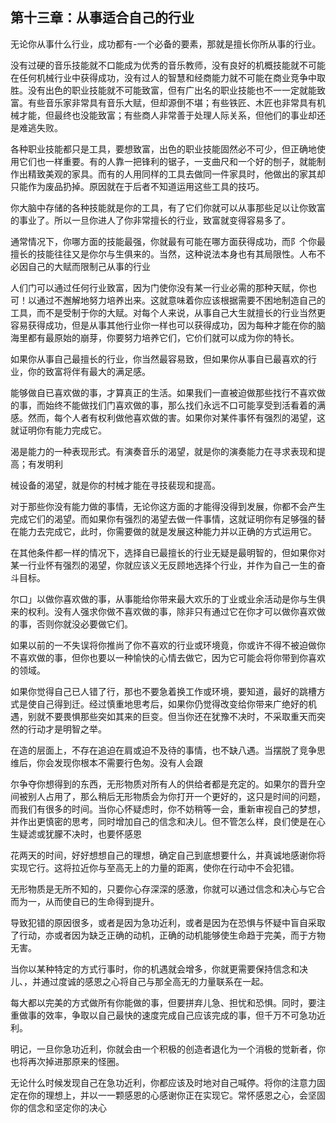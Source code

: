 

## 第十三章：从事适合自己的行业

无论你从事什么行业，成功都有-一个必备的要素，那就是擅长你所从事的行业。

没有过硬的音乐技能就不口能成为优秀的音乐教师，没有良好的机概技能就不可能在任何机械行业中获得成功，没有过人的智慧和经商能力就不可能在商业竞争中取胜。没有出色的职业技能就不可能致富，但有广出名的职业技能也不一一定就能致富。有些音乐家非常具有音乐大赋，但却源倒不堪；有些铁匠、木匠也非常具有机械才能，但最终也没能致富；有些商人非常善于处理人际关系，但他们的事业却还是难逃失败。

各种职业技能都只是工具，要想致富，出色的职业技能固然必不可少，但正确地使用它们也一样重要。有的人靠一把锋利的锯子，一支曲尺和一个好的刨子，就能制作出精致美观的家具。而有的人用同样的工具去做同一件家具时，他做出的家其却只能作为废品扔掉。原因就在于后者不知道运用这些工具的技巧。

你大脑中存储的各种技能就是你的工具，有了它们你就可以从事那些足以让你致富的事业了。所以一旦你进人了你非常擅长的行业，致富就变得容易多了。

通常情况下，你哪方面的技能最强，你就最有可能在哪方面获得成功，而阝个你最擅长的技能往往又是你尔与生俱来的。当然，这种说法本身也有其局限性。人布不必因自己的大赋而限制己从事的行业

人们门可以通过任何行业致富，因为门使你没有某一行业必需的那种天赋，你也可！以通过不邂解地努力培养出来。这就意味着你应该根据需要不困地制造自己的工具，而不是受制于你的大赋。对每个人来说，从事自己大生就擅长的行业当然更容易获得成功，但是从事其他行业你一样也可以获得成功，因为每种才能在你的脑海里都有最原始的崩芽，你要努力培养它们，它价们就可以成为你的特长。

如果你从事自己最擅长的行业，你当然最容易致，但如果你从事自已最喜欢的行业，你的致富将伴有最大的满足感。

能够做自已喜欢做的事，才算真正的生活。如果我们一直被迫做那些找行不喜欢做的事，而始终不能做找们门喜欢做的事，那么找们永远不口可能享受到活看着的满感。然而，每个人者有权利做他喜欢做的害。如果你对某件事怀有强烈的渴望，这就证明你有能力完成它。

渴是能力的一种表现形式。有演奏音乐的渴望，就是你的演奏能力在寻求表现和提高；有发明利

械设备的渴望，就是你的村械才能在寻技裴现和提高。

对于那些你没有能力做的事情，无论你这方面的才能得没得到发展，你都不会产生完成它们的渴望。而如果你有强烈的渴望去做一件事情，这就证明你有足够强的替在能力去完成它，此时，你需要做的就是发展这种能力并以正确的方式运用它。

在其他条件都一样的情况下，选择自已最擅长的行业无疑是最明智的，但如果你对某一行业怀有强烈的渴望，你就应该义无反顾地选择个行业，并作为自己一生的奋斗目标。

尔口」以做你喜欢做的事，从事能给你带来最大欢乐的丁业或业余活动是你与生俱来的权利。没有人强求你做不喜欢做的事，除非只有通过它在你才可以做你喜欢做的事，否则你就没必要做它们。

如果以前的一不失误将你推尚了你不喜欢的行业或环境竟，你或许不得不被迫做你不喜欢做的事，但你也要以一种愉快的心情去做它，因为它可能会将你带到你喜欢的领域。

如果你觉得自己已人错了行，那也不要急着换工作或环境，要知道，最好的跳槽方式是使自己得到迁。经过慎重地思考后，如果你仍觉得改变给你带来广绝好的机遇，别就不要畏惧那些突如其来的巨变。但当你还在犹豫不决时，不采取重天而突然的行动才是明智之举。

在造的层面上，不存在追迫在肩或迫不及待的事情，也不缺八遇。当摆脱了竞争思维后，你会发现你根本不需要行色匆。没有人会跟

尔争夺你想得到的东西，无形物质对所有人的供给者都是充定的。如果尔的晋升空间被别人占用了，那么稍后无形物质会为你打开一个更好的，这只是时间的问题，而我们有很多的时间。当你心怀疑虑时，你不妨稍等一会，重新审视自己的梦想，并作出更慎密的思考，同时增加自己的信念和决儿。但不管怎么样，良们使是在心生疑滤或犹朦不决时，也要怀感恩

花两天的时间，好好想想自己的理想，确定自己到底想要什么，并真诚地感谢你将实现它行。这将拉近你与至高无上的力量的距离，使你在行动中不会犯错。

无形物质是无所不知的，只要你心存深深的感激，你就可以通过信念和决心与它合而为一，从而使自已的生命得到提升。

导致犯错的原因很多，或者是因为急功近利，或者是因为在恐惧与怀疑中盲自采取了行动，亦或者因为缺乏正确的动机，正确的动机能够使生命趋于完美，而于方物无害。

当你以某种特定的方式行事时，你的机遇就会增多，你就更需要保持信念和决儿、，并通过度诚的感恩之心将自己与那全高无的力量联系在一起。

每大都以完美的方式做所有你能做的事，但要拼弃儿急、担忧和恐惧。同时，要注重做事的效率，争取以自己最快的速度完成自己应该完成的事，但千万不可急功近利。

明记，一旦你急功近利，你就会由一个积极的创造者退化为一个消极的觉新者，你也将再次掉进那原来的怪圈。

无论什么时候发现自己在急功近利，你都应该及时地对自己喊停。将你的注意力固定在你的理想上，并以一一颗感恩的心感谢你正在实现它。常怀感恩之心，会坚固你的信念和坚定你的决心

